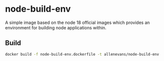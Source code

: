 # node-build-env

A simple image based on the node 18 official images which provides an environment for building node applications within.

## Build
```bash
docker build -f node-build-env.dockerfile -t allenevans/node-build-env.dockerfile:16.19.0 -t allenevans/node-build-env.dockerfile:latest .
```
